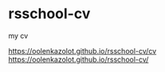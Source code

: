 # rsschool-cv
my cv

https://oolenkazolot.github.io/rsschool-cv/cv
https://oolenkazolot.github.io/rsschool-cv/
